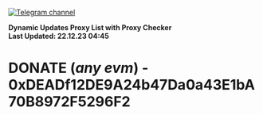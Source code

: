 [![Telegram channel](https://img.shields.io/endpoint?url=https://runkit.io/damiankrawczyk/telegram-badge/branches/master?url=https://t.me/n4z4v0d)](https://t.me/n4z4v0d) 

**Dynamic Updates Proxy List with Proxy Checker**  
**Last Updated: 22.12.23 04:45**

# DONATE (_any evm_) - 0xDEADf12DE9A24b47Da0a43E1bA70B8972F5296F2
